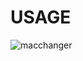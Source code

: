 # USAGE
![macchanger](https://user-images.githubusercontent.com/55252902/125826970-a781b715-d555-4024-9921-53a13b4998cf.JPG)

